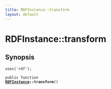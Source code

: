 ```yaml
---
title: RDFInstance::transform
layout: default
---
```


# RDFInstance::transform

## Synopsis

<code>uses('rdf');</code>

<code>public function <b><a href="RDFInstance">RDFInstance</a>::transform</b>()</code>

